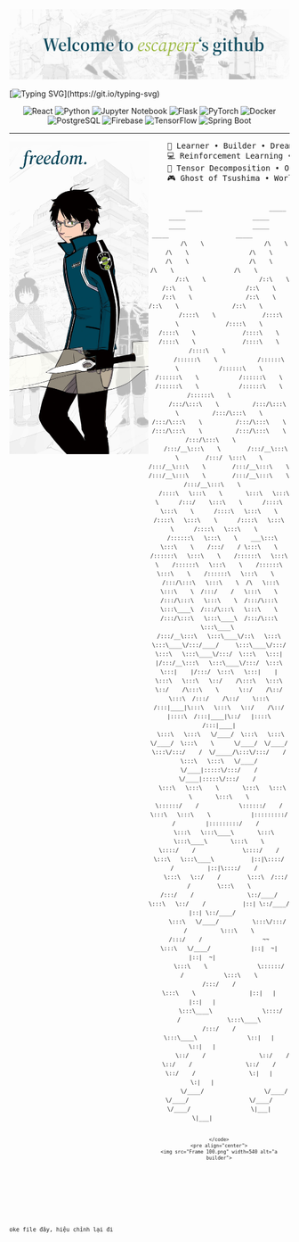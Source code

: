 <img src="Frame 16.png" alt="escaperr">

[![Typing SVG](https://readme-typing-svg.demolab.com?font=Noto+Serif+Japanese&duration=4000&pause=50&color=014458FF&center=true&vCenter=true&multiline=true&repeat=false&random=false&width=1000&height=70&lines=I+am+escaperr.;+A+Computer+Science+and+AI+enthusiast.)](https://git.io/typing-svg)
<div align="center">
    <img src="https://img.shields.io/badge/React-20232A?style=for-the-badge&logo=react&logoColor=61DAFB" alt="React">
        <img src="https://img.shields.io/badge/Python-3776AB?style=for-the-badge&logo=python&logoColor=white" alt="Python">
        <img src="https://img.shields.io/badge/Jupyter-Notebook-F37626?style=for-the-badge&logo=jupyter&logoColor=white" alt="Jupyter Notebook">
        <img src="https://img.shields.io/badge/Flask-000000?style=for-the-badge&logo=flask&logoColor=white" alt="Flask">
        <img src="https://img.shields.io/badge/PyTorch-EE4C2C?style=for-the-badge&logo=pytorch&logoColor=white" alt="PyTorch">
        <img src="https://img.shields.io/badge/Docker-2496ED?style=for-the-badge&logo=docker&logoColor=white" alt="Docker">
        <img src="https://img.shields.io/badge/PostgreSQL-336791?style=for-the-badge&logo=postgresql&logoColor=white" alt="PostgreSQL">
        <img src="https://img.shields.io/badge/Firebase-FFCA28?style=for-the-badge&logo=firebase&logoColor=white" alt="Firebase">
        <img src="https://img.shields.io/badge/TensorFlow-FF6F00?style=for-the-badge&logo=tensorflow&logoColor=white" alt="TensorFlow">
        <img src="https://img.shields.io/badge/Spring_Boot-6DB33F?style=for-the-badge&logo=spring-boot&logoColor=white" alt="Spring Boot">
</div>

---

<img src="Frame 20.png" align="left" width=250>
<pre>
    💼 Learner • Builder • Dreamer
    💻 Reinforcement Learning • Natural Language Processing • Computer Vision
    📖 Tensor Decomposition • Optimization • Probabilistic Graphical Model 
    🎮 Ghost of Tsushima • World Trigger • Guitar • Origami
</pre>
<div align="center">    
    <pre align="center"> <code style="font-size: 10px;">
          _____                    _____                    _____                    _____                    _____                    _____                    _____                    _____          
         /\    \                  /\    \                  /\    \                  /\    \                  /\    \                  /\    \                  /\    \                  /\    \         
        /::\    \                /::\    \                /::\    \                /::\    \                /::\    \                /::\    \                /::\    \                /::\    \        
       /::::\    \              /::::\    \              /::::\    \              /::::\    \              /::::\    \              /::::\    \              /::::\    \              /::::\    \       
      /::::::\    \            /::::::\    \            /::::::\    \            /::::::\    \            /::::::\    \            /::::::\    \            /::::::\    \            /::::::\    \      
     /:::/\:::\    \          /:::/\:::\    \          /:::/\:::\    \          /:::/\:::\    \          /:::/\:::\    \          /:::/\:::\    \          /:::/\:::\    \          /:::/\:::\    \     
    /:::/__\:::\    \        /:::/__\:::\    \        /:::/  \:::\    \        /:::/__\:::\    \        /:::/__\:::\    \        /:::/__\:::\    \        /:::/__\:::\    \        /:::/__\:::\    \    
   /::::\   \:::\    \       \:::\   \:::\    \      /:::/    \:::\    \      /::::\   \:::\    \      /::::\   \:::\    \      /::::\   \:::\    \      /::::\   \:::\    \      /::::\   \:::\    \   
  /::::::\   \:::\    \    ___\:::\   \:::\    \    /:::/    / \:::\    \    /::::::\   \:::\    \    /::::::\   \:::\    \    /::::::\   \:::\    \    /::::::\   \:::\    \    /::::::\   \:::\    \  
 /:::/\:::\   \:::\    \  /\   \:::\   \:::\    \  /:::/    /   \:::\    \  /:::/\:::\   \:::\    \  /:::/\:::\   \:::\____\  /:::/\:::\   \:::\    \  /:::/\:::\   \:::\____\  /:::/\:::\   \:::\____\ 
/:::/__\:::\   \:::\____\/::\   \:::\   \:::\____\/:::/____/     \:::\____\/:::/  \:::\   \:::\____\/:::/  \:::\   \:::|    |/:::/__\:::\   \:::\____\/:::/  \:::\   \:::|    |/:::/  \:::\   \:::|    |
\:::\   \:::\   \::/    /\:::\   \:::\   \::/    /\:::\    \      \::/    /\::/    \:::\  /:::/    /\::/    \:::\  /:::|____|\:::\   \:::\   \::/    /\::/   |::::\  /:::|____|\::/   |::::\  /:::|____|
 \:::\   \:::\   \/____/  \:::\   \:::\   \/____/  \:::\    \      \/____/  \/____/ \:::\/:::/    /  \/_____/\:::\/:::/    /  \:::\   \:::\   \/____/  \/____|:::::\/:::/    /  \/____|:::::\/:::/    / 
  \:::\   \:::\    \       \:::\   \:::\    \       \:::\    \                       \::::::/    /            \::::::/    /    \:::\   \:::\    \            |:::::::::/    /         |:::::::::/    /  
   \:::\   \:::\____\       \:::\   \:::\____\       \:::\    \                       \::::/    /              \::::/    /      \:::\   \:::\____\           |::|\::::/    /          |::|\::::/    /   
    \:::\   \::/    /        \:::\  /:::/    /        \:::\    \                      /:::/    /                \::/____/        \:::\   \::/    /           |::| \::/____/           |::| \::/____/    
     \:::\   \/____/          \:::\/:::/    /          \:::\    \                    /:::/    /                  ~~               \:::\   \/____/            |::|  ~|                 |::|  ~|          
      \:::\    \               \::::::/    /            \:::\    \                  /:::/    /                                     \:::\    \                |::|   |                 |::|   |          
       \:::\____\               \::::/    /              \:::\____\                /:::/    /                                       \:::\____\               \::|   |                 \::|   |          
        \::/    /                \::/    /                \::/    /                \::/    /                                         \::/    /                \:|   |                  \:|   |          
         \/____/                  \/____/                  \/____/                  \/____/                                           \/____/                  \|___|                   \|___|          
                                                                                                                                                                                                        

    </code>
    <pre align="center">
    <img src="Frame 100.png" width=540 alt="a builder">
</div>

<!-- MARKDOWN LINKS & IMAGES -->
[React.js]: https://img.shields.io/badge/React-20232A?style=for-the-badge&logo=react&logoColor=61DAFB
[React-url]: https://reactjs.org/
[Python-badge]: https://img.shields.io/badge/Python-3776AB?style=for-the-badge&logo=python&logoColor=white
[Python-url]: https://www.python.org/
[Jupyter-badge]: https://img.shields.io/badge/Jupyter-Notebook-F37626?style=for-the-badge&logo=jupyter&logoColor=white
[Jupyter-url]: https://jupyter.org/
[Flask-badge]: https://img.shields.io/badge/Flask-000000?style=for-the-badge&logo=flask&logoColor=white
[Flask-url]: https://flask.palletsprojects.com/
[PyTorch-badge]: https://img.shields.io/badge/PyTorch-EE4C2C?style=for-the-badge&logo=pytorch&logoColor=white
[PyTorch-url]: https://pytorch.org/
[Docker-badge]: https://img.shields.io/badge/Docker-2496ED?style=for-the-badge&logo=docker&logoColor=white
[Docker-url]: https://www.docker.com/
[PostgreSQL-badge]: https://img.shields.io/badge/PostgreSQL-336791?style=for-the-badge&logo=postgresql&logoColor=white
[PostgreSQL-url]: https://www.postgresql.org/
[Firebase-badge]: https://img.shields.io/badge/Firebase-FFCA28?style=for-the-badge&logo=firebase&logoColor=white
[Firebase-url]: https://firebase.google.com/
[TensorFlow-badge]: https://img.shields.io/badge/TensorFlow-FF6F00?style=for-the-badge&logo=tensorflow&logoColor=white
[TensorFlow-url]: https://www.tensorflow.org/
[Spring-boot-badge]: https://img.shields.io/badge/Spring_Boot-6DB33F?style=for-the-badge&logo=spring-boot&logoColor=white
[Spring-boot-url]: https://spring.io/projects/spring-boot
oke file đây, hiệu chỉnh lại đi 

